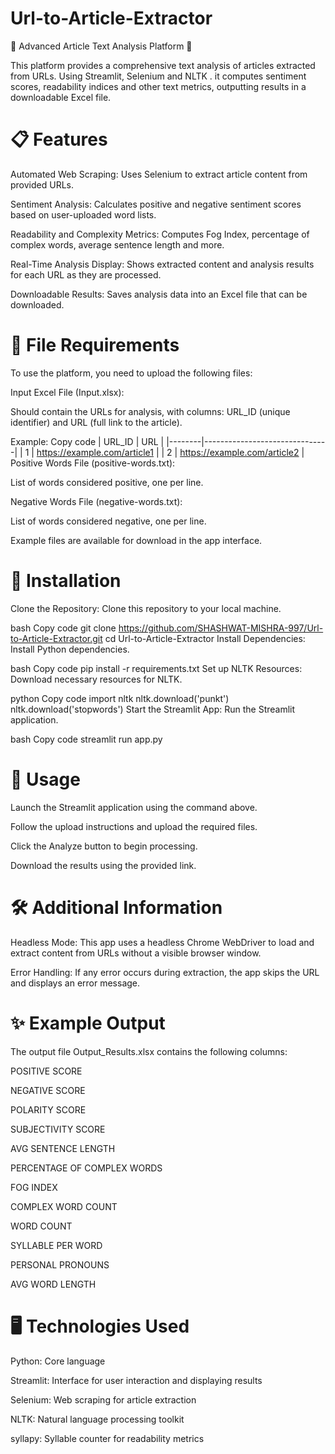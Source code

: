 # Url-to-Article-Extractor

🌟 Advanced Article Text Analysis Platform 🌟

This platform provides a comprehensive text analysis of articles extracted from URLs. Using Streamlit, Selenium and NLTK . it computes sentiment scores, readability indices and other text metrics, outputting results in a downloadable Excel file.

# 📋 Features

Automated Web Scraping:  Uses Selenium to extract article content from provided URLs.

Sentiment Analysis:  Calculates positive and negative sentiment scores based on user-uploaded word lists.

Readability and Complexity Metrics:  Computes Fog Index, percentage of complex words, average sentence length and more.

Real-Time Analysis Display:  Shows extracted content and analysis results for each URL as they are processed.

Downloadable Results:  Saves analysis data into an Excel file that can be downloaded.

# 📂 File Requirements
To use the platform, you need to upload the following files:

Input Excel File (Input.xlsx):

Should contain the URLs for analysis, with columns: URL_ID (unique identifier) and URL (full link to the article).

Example:
Copy code
| URL_ID | URL                           |
|--------|-------------------------------|
| 1      | https://example.com/article1  |
| 2      | https://example.com/article2  |
Positive Words File (positive-words.txt):

List of words considered positive, one per line.

Negative Words File (negative-words.txt):

List of words considered negative, one per line.

Example files are available for download in the app interface.

# 🔧 Installation

Clone the Repository: Clone this repository to your local machine.

bash
Copy code
git clone https://github.com/SHASHWAT-MISHRA-997/Url-to-Article-Extractor.git
cd Url-to-Article-Extractor
Install Dependencies: Install Python dependencies.

bash
Copy code
pip install -r requirements.txt
Set up NLTK Resources: Download necessary resources for NLTK.

python
Copy code
import nltk
nltk.download('punkt')
nltk.download('stopwords')
Start the Streamlit App: Run the Streamlit application.

bash
Copy code
streamlit run app.py

# 🚀 Usage

Launch the Streamlit application using the command above.

Follow the upload instructions and upload the required files.

Click the Analyze button to begin processing.

Download the results using the provided link.

# 🛠️ Additional Information

Headless Mode: This app uses a headless Chrome WebDriver to load and extract content from URLs without a visible browser window.

Error Handling: If any error occurs during extraction, the app skips the URL and displays an error message.

# ✨ Example Output

The output file Output_Results.xlsx contains the following columns:

POSITIVE SCORE

NEGATIVE SCORE

POLARITY SCORE

SUBJECTIVITY SCORE

AVG SENTENCE LENGTH

PERCENTAGE OF COMPLEX WORDS

FOG INDEX

COMPLEX WORD COUNT

WORD COUNT

SYLLABLE PER WORD

PERSONAL PRONOUNS

AVG WORD LENGTH

# 🖥️ Technologies Used

Python: Core language

Streamlit: Interface for user interaction and displaying results

Selenium: Web scraping for article extraction

NLTK: Natural language processing toolkit

syllapy: Syllable counter for readability metrics
